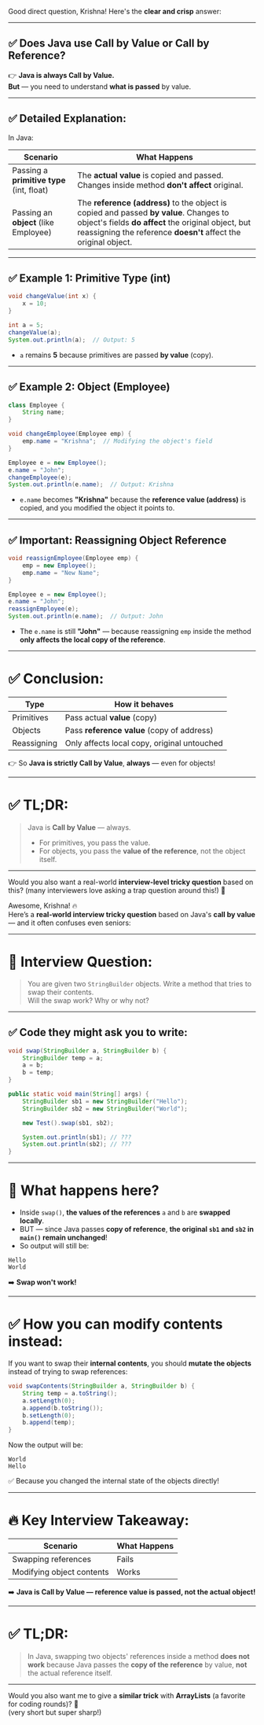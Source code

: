 Good direct question, Krishna! Here's the **clear and crisp** answer:

---

## ✅ Does Java use **Call by Value** or **Call by Reference**?

👉 **Java is always Call by Value.**  
**But** — you need to understand **what is passed** by value.

---

## ✅ Detailed Explanation:

In Java:

| Scenario                        | What Happens                             |
|----------------------------------|-----------------------------------------|
| Passing a **primitive type** (int, float) | The **actual value** is copied and passed. Changes inside method **don't affect** original. |
| Passing an **object** (like Employee) | The **reference (address)** to the object is copied and passed **by value**. Changes to object's fields **do affect** the original object, but reassigning the reference **doesn't** affect the original object. |

---

## ✅ Example 1: Primitive Type (int)

```java
void changeValue(int x) {
    x = 10;
}

int a = 5;
changeValue(a);
System.out.println(a);  // Output: 5
```
- `a` remains **5** because primitives are passed **by value** (copy).

---

## ✅ Example 2: Object (Employee)

```java
class Employee {
    String name;
}

void changeEmployee(Employee emp) {
    emp.name = "Krishna";  // Modifying the object's field
}

Employee e = new Employee();
e.name = "John";
changeEmployee(e);
System.out.println(e.name);  // Output: Krishna
```
- `e.name` becomes **"Krishna"** because the **reference value (address)** is copied, and you modified the object it points to.

---

## ✅ Important: Reassigning Object Reference

```java
void reassignEmployee(Employee emp) {
    emp = new Employee();
    emp.name = "New Name";
}

Employee e = new Employee();
e.name = "John";
reassignEmployee(e);
System.out.println(e.name);  // Output: John
```
- The `e.name` is still **"John"** — because reassigning `emp` inside the method **only affects the local copy of the reference**.

---

# ✅ Conclusion:

| Type         | How it behaves         |
|--------------|-------------------------|
| Primitives   | Pass actual **value** (copy) |
| Objects      | Pass **reference value** (copy of address) |
| Reassigning  | Only affects local copy, original untouched |

👉 So **Java is strictly Call by Value**, **always** — even for objects!

---

# ✅ TL;DR:

> Java is **Call by Value** — always.
> - For primitives, you pass the value.
> - For objects, you pass the **value of the reference**, not the object itself.

---

Would you also want a real-world **interview-level tricky question** based on this? (many interviewers love asking a trap question around this!) 🚀

Awesome, Krishna! 🔥  
Here’s a **real-world interview tricky question** based on Java's **call by value** — and it often confuses even seniors:

---

# 🚀 Interview Question:
> You are given two `StringBuilder` objects. Write a method that tries to swap their contents.  
> Will the swap work? Why or why not?

---

## ✅ Code they might ask you to write:

```java
void swap(StringBuilder a, StringBuilder b) {
    StringBuilder temp = a;
    a = b;
    b = temp;
}

public static void main(String[] args) {
    StringBuilder sb1 = new StringBuilder("Hello");
    StringBuilder sb2 = new StringBuilder("World");

    new Test().swap(sb1, sb2);

    System.out.println(sb1); // ???
    System.out.println(sb2); // ???
}
```

---

# 🧠 What happens here?

- Inside `swap()`, **the values of the references** `a` and `b` are **swapped locally**.
- BUT — since Java passes **copy of reference**, **the original `sb1` and `sb2` in `main()` remain unchanged**!
- So output will still be:

```
Hello
World
```

➡️ **Swap won't work!**

---

# ✅ How you can modify contents instead:

If you want to swap their **internal contents**, you should **mutate the objects** instead of trying to swap references:

```java
void swapContents(StringBuilder a, StringBuilder b) {
    String temp = a.toString();
    a.setLength(0);
    a.append(b.toString());
    b.setLength(0);
    b.append(temp);
}
```

Now the output will be:

```
World
Hello
```

✅ Because you changed the internal state of the objects directly!

---

# 🔥 Key Interview Takeaway:

| Scenario         | What Happens |
|------------------|--------------|
| Swapping references | Fails |
| Modifying object contents | Works |

➡️ **Java is Call by Value — reference value is passed, not the actual object!**

---

# ✅ TL;DR:

> In Java, swapping two objects' references inside a method **does not work** because Java passes the **copy of the reference** by value, **not** the actual reference itself.

---

Would you also want me to give a **similar trick** with **ArrayLists** (a favorite for coding rounds)? 🚀  
(very short but super sharp!)